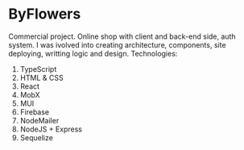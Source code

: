 # ByFlowers
Commercial project. Online shop with client and back-end side, auth system.
I was ivolved into creating architecture, components, site deploying, writting logic and design. 
Technologies:
1) TypeScript 
2) HTML & CSS 
3) React
4) MobX
5) MUI
6) Firebase
7) NodeMailer
8) NodeJS + Express
9) Sequelize
